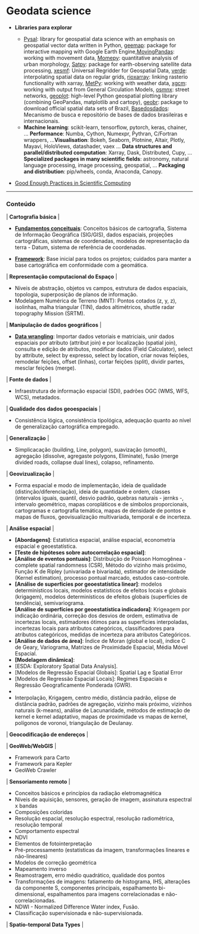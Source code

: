 
# Geodata science

* **Libraries para explorar**
  * [Pysal](https://pysal.org/pysal/): library for geospatial data science with an emphasis on geospatial vector data written in Python, [geemap](https://pypi.org/project/geemap/): package for interactive mapping with Google Earth Engine,[MovingPandas](https://anitagraser.github.io/movingpandas/): working with movement data, [Momepy](http://docs.momepy.org/en/latest/): quantitative analysis of urban morphology, [Satpy](https://satpy.readthedocs.io/en/stable/): package for earth-observing satellite data processing, [xesmf](https://xesmf.readthedocs.io/): Universal Regridder for Geospatial Data, [verde](https://www.fatiando.org/verde/): interpolating spatial data on regular grids, [rioxarray](https://github.com/corteva/rioxarray): linking rasterio functionality with xarray, [MetPy](https://unidata.github.io/MetPy): working with weather data, [xgcm](https://xgcm.readthedocs.io/en/latest/index.html): working with output from General Circulation Models, [osmnx](https://github.com/gboeing/osmnx): street networks, [geoplot](https://residentmario.github.io/geoplot/): high-level Python geospatial plotting library (combining GeoPandas, matplotlib and cartopy), [geobr](https://github.com/ipeaGIT/geobr#geobr--): package to download official spatial data sets of Brazil, [Basedosdados](https://basedosdados.github.io/mais/): Mecanismo de busca e repositório de bases de dados brasileiras e internacionais.
  * **Machine learning**: scikit-learn, tensorflow, pytorch, keras, chainer, ... **Performance**: Numba, Cython, Numexpr, Pythran, C/Fortran wrappers, ...**Visualisation**: Bokeh, Seaborn, Plotnine, Altair, Plotly, Mayavi, HoloViews, datashader, vaex ... **Data structures and parallel/distributed computation**: Xarray, Dask, Distributed, Cupy, ... **Specialized packages in many scientific fields**: astronomy, natural language processing, image processing, geospatial, ... **Packaging and distribution**: pip/wheels, conda, Anaconda, Canopy.
 
* [Good Enough Practices in Scientific Computing](https://arxiv.org/pdf/1609.00037v1.pdf)

---
### Conteúdo

| **Cartografia básica** |

  * **[Fundamentos conceituais](https://github.com/PryskaS/spatial-data-is-special/blob/master/1.%20Notebooks/Fundamentos%20de%20Cartografia%20para%20SIG%20I.ipynb)**: Conceitos básicos de cartografia, Sistema de Informação Geográfica (SIG/GIS), dados espaciais, projeções cartográficas, sistemas de coordenadas, modelos de representação da terra - Datum, sistema de referência de coordenadas. 
  
 * **[Framework]()**: Base inicial para todos os projetos; cuidados para manter a base cartográfica em conformidade com a geomática.
 
| **Representação computacional do Espaço** |

  * Níveis de abstração, objetos vs campos, estrutura de dados espaciais, topologia, superposição de planos de informação.
  * Modelagem Numérica de Terreno (MNT): Pontos cotados (z, y, z), isolinhas, malha triangular (TIN), dados altimétricos, shuttle radar topography Mission (SRTM).

| **Manipulação de dados geográficos** |

  * **[Data wrangling]()**: Importar dados vetoriais e  matriciais, unir dados espaciais por atributo (attribut join) e por localização (spatial join), consulta e edição de atributos, modificar dados (Field Calculator), select by attribute, select by expresso, select by location, criar novas feições, remodelar feições, offset (linhas), cortar feições (split), dividir partes, mesclar feições (merge).

| **Fonte de dados** |

  * Infraestrutura de informação espacial (SDI), padrões OGC (WMS, WFS, WCS), metadados.

| **Qualidade dos dados geoespaciais** | 

  * Consistência lógica, consistência tipológica, adequação quanto ao nível de generalização cartográfica empregado.

| **Generalização** | 

  * Simplicacação (building, Line, polygon), suavização (smooth), agregação (dissolve, agregaste polygons, Eliminate), fusão (merge divided roads, collapse dual lines), colapso, refinamento.
 
| **Geovizualização** |

  * Forma espacial e modo de implementação, ideia de qualidade (distinção/diferenciação), ideia de quantidade e ordem, classes (intervalos iguais, quantil, desvio padrão, quebras naturais - jernks -, intervalo geométrico, mapas coropláticos e de símbolos proporcionais, cartogramas e cartografia temática, mapas de densidade de pontos e mapas de fluxos, geovisualização multivariada, temporal e de incerteza.

| **Análise espacial** |

  * **[Abordagens]**: Estatística espacial, análise espacial, econometria espacial e geoestatística.
  * **[Teste de hipóteses sobre autocorrelação espacial]**:
  * **[Análise de eventos pontuais]**: Distribuição de Poisson Homogênea - complete spatial randomness (CSR), Método do vizinho mais próximo, Função K de Ripley (univariada e bivariada), estimador de intensidade (Kernel estimation), processo pontual marcado, estudos caso-controle.
  * **[Análise de superfícies por geoestatística linear]**: modelos determinísticos locais, modelos estatísticos de efeitos locais e globais (krigagem), modelos determinísticos de efeitos globais (superfícies de tendência), semivariograma. 
  * **[Análise de superfícies por geoestatística indicadora]**: Krigeagem por indicação ordinária, correção dos desvios de ordem, estimativa de incertezas locais, estimadores ótimos para as superfícies interpoladas, incertezas locais para atributos categóricos, classificadores para atributos categóricos, medidas de incerteza para atributos Categóricos.
  * **[Análise de dados de área]**: Índice de Moran (global e local), índice C de Geary, Variograma, Matrizes de Proximidade Espacial, Média Móvel Espacial.
  * **[Modelagem dinâmica]**: 
  * [ESDA: Exploratory Spatial Data Analysis].
  * [Modelos de Regressão Espacial Globais]: Spatial Lag e Spatial Error
  * [Modelos de Regressão Espacial Locais]: Regimes Espaciais e Regressão Geograficamente Ponderada (GWR).
  * [Cluster Analysis]: LISA.
  * Interpolação, Krigagem, centro médio, distância padrão, elipse de distância padrão, padrões de agregação, vizinho mais próximo, vizinhos naturais (k-means), análise de Lacunaridade, métodos de estimação de kernel e kernel adaptativo,  mapas de proximidade vs mapas de kernel, polígonos de voronoi, triangulação de Deulanay.

| **Geocodificação de endereços** | 

| **GeoWeb/WebGIS** | 

  * Framework para Carto
  * Framework para Kepler
  * GeoWeb Crawler

| **Sensoriamento remoto** |

  * Conceitos básicos e princípios da radiação eletromagnética
  * Níveis de aquisição, sensores, geração de imagem, assinatura espectral x bandas
  * Composições coloridas 
  * Resolução espacial, resolução espectral, resolução radiométrica, resolução temporal
  * Comportamento espectral
  * NDVI
  * Elementos de fotointerpretação
  * Pré-processamento (estatísticas da imagem, transformações lineares e não-lineares)
  * Modelos de correção geométrica
  * Mapeamento inverso
  * Reamostragem, erro médio quadrático, qualidade dos pontos
  * Transformações de imagens: fatiamento de histograma, IHS, alterações da componente S, componentes principais, espalhamento bi-dimensional, espalhamentos para imagens correlacionadas e não-correlacionadas.
  * NDWI - Normalized Difference Water index, Fusão.
  * Classificação supervisionada e não-supervisionada. 

| **Spatio-temporal Data Types** | 

